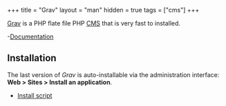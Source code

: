 +++
title = "Grav"
layout = "man"
hidden = true
tags = ["cms"]
+++

[Grav](https://getgrav.org/) is a PHP flate file PHP [CMS](https://en.wikipedia.org/wiki/Content_management_system) that is very fast to installed.

-[Documentation](https://learn.getgrav.org/17)

## Installation

The last version of *Grav* is auto-installable via the administration interface: **Web > Sites > Install an application**.

- [Install script](https://admin.alwaysdata.com/site/application/script/147/detail/)
